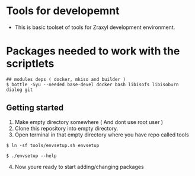 # Tools for developemnt

* This is basic toolset of tools for Zraxyl development environment.

# Packages needed to work with the scriptlets

```
## modules deps ( docker, mkiso and builder )
$ bottle -Syu --needed base-devel docker bash libisofs libisoburn dialog git
```

## Getting started

1. Make empty directory somewhere ( And dont use root user )
2. Clone this repository into empty directory.
3. Open terminal in that empty directory where you have repo called tools

```
$ ln -sf tools/envsetup.sh envsetup

$ ./envsetup --help
```

4. Now youre ready to start adding/changing packages
